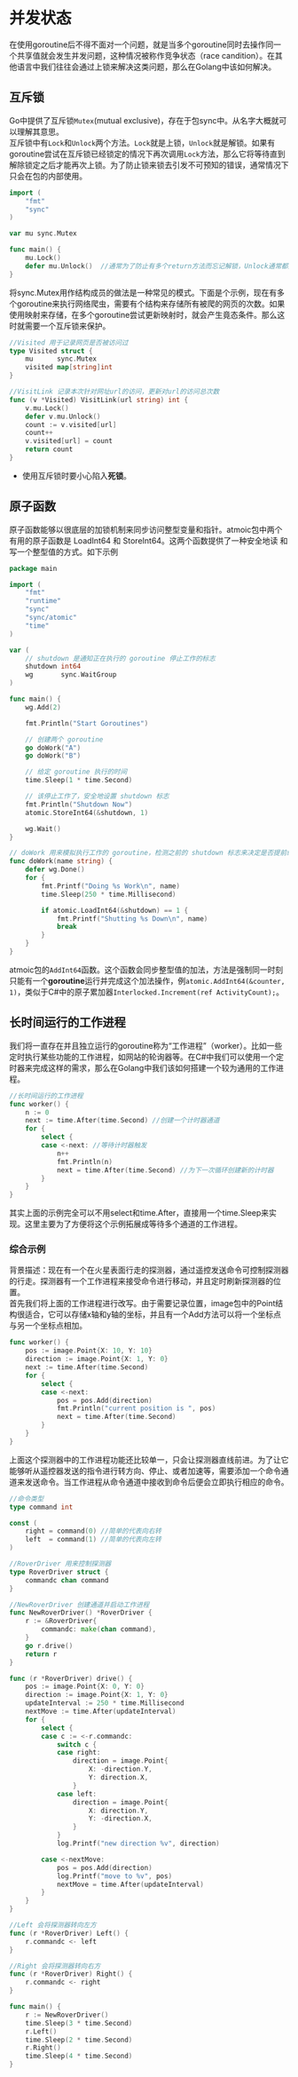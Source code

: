 # 并发状态

在使用goroutine后不得不面对一个问题，就是当多个goroutine同时去操作同一个共享值就会发生并发问题，这种情况被称作竞争状态（race candition）。在其他语言中我们往往会通过上锁来解决这类问题，那么在Golang中该如何解决。

## 互斥锁
Go中提供了互斥锁`Mutex`(mutual exclusive)，存在于包sync中。从名字大概就可以理解其意思。   
互斥锁中有`Lock`和`Unlock`两个方法。`Lock`就是上锁，`Unlock`就是解锁。如果有goroutine尝试在互斥锁已经锁定的情况下再次调用`Lock`方法，那么它将等待直到解除锁定之后才能再次上锁。为了防止锁来锁去引发不可预知的错误，通常情况下只会在包的内部使用。
```go
import (
	"fmt"
	"sync"
)

var mu sync.Mutex

func main() {
	mu.Lock()
	defer mu.Unlock()  //通常为了防止有多个return方法而忘记解锁，Unlock通常都用defer来写
}
```
将sync.Mutex用作结构成员的做法是一种常见的模式。下面是个示例，现在有多个goroutine来执行网络爬虫，需要有个结构来存储所有被爬的网页的次数。如果使用映射来存储，在多个goroutine尝试更新映射时，就会产生竟态条件。那么这时就需要一个互斥锁来保护。
```go
//Visited 用于记录网页是否被访问过
type Visited struct {
	mu      sync.Mutex
	visited map[string]int
}

//VisitLink 记录本次针对网址url的访问，更新对url的访问总次数
func (v *Visited) VisitLink(url string) int {
	v.mu.Lock()
	defer v.mu.Unlock()
	count := v.visited[url]
	count++
	v.visited[url] = count
	return count
}
```
* 使用互斥锁时要小心陷入**死锁**。

## 原子函数
原子函数能够以很底层的加锁机制来同步访问整型变量和指针。atmoic包中两个有用的原子函数是 LoadInt64 和 StoreInt64。这两个函数提供了一种安全地读
和写一个整型值的方式。如下示例
```go
package main

import (
	"fmt"
	"runtime"
	"sync"
	"sync/atomic"
	"time"
)

var (
	// shutdown 是通知正在执行的 goroutine 停止工作的标志
	shutdown int64
	wg       sync.WaitGroup
)

func main() {
	wg.Add(2)

	fmt.Println("Start Goroutines")

	// 创建两个 goroutine
	go doWork("A")
	go doWork("B")

	// 给定 goroutine 执行的时间
	time.Sleep(1 * time.Second)

	// 该停止工作了，安全地设置 shutdown 标志
	fmt.Println("Shutdown Now")
	atomic.StoreInt64(&shutdown, 1)

	wg.Wait()
}

// doWork 用来模拟执行工作的 goroutine，检测之前的 shutdown 标志来决定是否提前终止
func doWork(name string) {
	defer wg.Done()
	for {
		fmt.Printf("Doing %s Work\n", name)
		time.Sleep(250 * time.Millisecond)

		if atomic.LoadInt64(&shutdown) == 1 {
			fmt.Printf("Shutting %s Down\n", name)
			break
		}
	}
}
```
atmoic包的`AddInt64`函数。这个函数会同步整型值的加法，方法是强制同一时刻只能有一个**goroutine**运行并完成这个加法操作，例`atomic.AddInt64(&counter, 1)`，类似于C#中的原子累加器`Interlocked.Increment(ref ActivityCount);`。


## 长时间运行的工作进程
我们将一直存在并且独立运行的goroutine称为“工作进程”（worker）。比如一些定时执行某些功能的工作进程，如网站的轮询器等。在C#中我们可以使用一个定时器来完成这样的需求，那么在Golang中我们该如何搭建一个较为通用的工作进程。
```go
//长时间运行的工作进程
func worker() {
	n := 0
	next := time.After(time.Second) //创建一个计时器通道
	for {
		select {
		case <-next: //等待计时器触发
			n++
			fmt.Println(n)
			next = time.After(time.Second) //为下一次循环创建新的计时器
		}
	}
}
```
其实上面的示例完全可以不用select和time.After，直接用一个time.Sleep来实现。这里主要为了方便将这个示例拓展成等待多个通道的工作进程。

### 综合示例
背景描述：现在有一个在火星表面行走的探测器，通过遥控发送命令可控制探测器的行走。探测器有一个工作进程来接受命令进行移动，并且定时刷新探测器的位置。   
首先我们将上面的工作进程进行改写。由于需要记录位置，image包中的Point结构很适合，它可以存储x轴和y轴的坐标，并且有一个Add方法可以将一个坐标点与另一个坐标点相加。
```go
func worker() {
	pos := image.Point{X: 10, Y: 10}
	direction := image.Point{X: 1, Y: 0}
	next := time.After(time.Second)
	for {
		select {
		case <-next:
			pos = pos.Add(direction)
			fmt.Println("current position is ", pos)
			next = time.After(time.Second)
		}
	}
}
```
上面这个探测器中的工作进程功能还比较单一，只会让探测器直线前进。为了让它能够听从遥控器发送的指令进行转方向、停止、或者加速等，需要添加一个命令通道来发送命令。当工作进程从命令通道中接收到命令后便会立即执行相应的命令。
```go
//命令类型
type command int

const (
	right = command(0) //简单的代表向右转
	left  = command(1) //简单的代表向左转
)

//RoverDriver 用来控制探测器
type RoverDriver struct {
	commandc chan command
}

//NewRoverDriver 创建通道并启动工作进程
func NewRoverDriver() *RoverDriver {
	r := &RoverDriver{
		commandc: make(chan command),
	}
	go r.drive()
	return r
}

func (r *RoverDriver) drive() {
	pos := image.Point{X: 0, Y: 0}
	direction := image.Point{X: 1, Y: 0}
	updateInterval := 250 * time.Millisecond
	nextMove := time.After(updateInterval)
	for {
		select {
		case c := <-r.commandc:
			switch c {
			case right:
				direction = image.Point{
					X: -direction.Y,
					Y: direction.X,
				}
			case left:
				direction = image.Point{
					X: direction.Y,
					Y: -direction.X,
				}
			}
			log.Printf("new direction %v", direction)

		case <-nextMove:
			pos = pos.Add(direction)
			log.Printf("move to %v", pos)
			nextMove = time.After(updateInterval)
		}
	}
}

//Left 会将探测器转向左方
func (r *RoverDriver) Left() {
	r.commandc <- left
}

//Right 会将探测器转向右方
func (r *RoverDriver) Right() {
	r.commandc <- right
}

func main() {
	r := NewRoverDriver()
	time.Sleep(3 * time.Second)
	r.Left()
	time.Sleep(2 * time.Second)
	r.Right()
	time.Sleep(4 * time.Second)
}
```